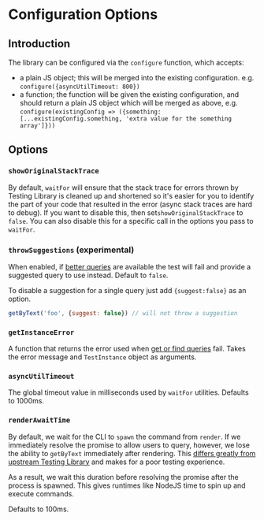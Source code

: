 # Configuration Options

## Introduction

The library can be configured via the `configure` function, which accepts:

- a plain JS object; this will be merged into the existing configuration. e.g.
  `configure({asyncUtilTimeout: 800})`
- a function; the function will be given the existing configuration, and should
  return a plain JS object which will be merged as above, e.g.
  `configure(existingConfig => ({something: [...existingConfig.something, 'extra value for the something array']}))`

## Options

### `showOriginalStackTrace`

By default, `waitFor` will ensure that the stack trace for errors thrown by
Testing Library is cleaned up and shortened so it's easier for you to identify
the part of your code that resulted in the error (async stack traces are hard to
debug). If you want to disable this, then set`showOriginalStackTrace` to
`false`. You can also disable this for a specific call in the options you pass
to `waitFor`.

### `throwSuggestions` (experimental)

When enabled, if [better queries](./queries.md) are available the test will fail
and provide a suggested query to use instead. Default to `false`.

To disable a suggestion for a single query just add `{suggest:false}` as an
option.

```js
getByText('foo', {suggest: false}) // will not throw a suggestion
```

### `getInstanceError`

A function that returns the error used when
[get or find queries](./queries.md#types-of-queries) fail. Takes the error
message and `TestInstance` object as arguments.

### `asyncUtilTimeout`

The global timeout value in milliseconds used by `waitFor` utilities. Defaults
to 1000ms.

### `renderAwaitTime`

By default, we wait for the CLI to `spawn` the command from `render`. If we
immediately resolve the promise to allow users to query, however, we lose the
ability to `getByText` immediately after rendering. This
[differs greatly from upstream Testing Library](./differences.md) and makes for
a poor testing experience.

As a result, we wait this duration before resolving the promise after the
process is spawned. This gives runtimes like NodeJS time to spin up and execute
commands.

Defaults to 100ms.

